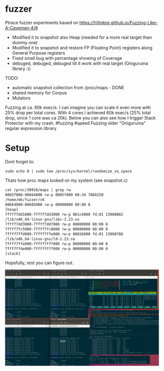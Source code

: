 # fuzzer
Ptrace fuzzer experiments based on https://h0mbre.github.io/Fuzzing-Like-A-Caveman-4/#

- Modified it to snapshot also Heap (needed for a more real target than dummy one)
- Modified it to snapshot and restore FP (Floating Point) registers along General Purpose registers
- Fixed small bug with percentage showing of Coverage
- debuged, debuged, debuged till it work with real target (Oniguruma library :))


TODO:
- automatic snapshot collection from /proc/maps - DONE
- shared memory for Corpus
- Mutators

Fuzzing at ca. 60k exec/s. I can imagine you can scale it even more with 25% drop per total cores. With 4 cores I achieved 60k exec/s (25% total drop, since 1 core was ca 20k). Below you can also see how I trigger Stack Protector with my crash. #fuzzing #speed Fuzzing older "Oniguruma" regular expression library

# Setup

Dont forget to:

```
sudo echo 0 | sudo tee /proc/sys/kernel/randomize_va_space
```

Thats how proc maps looked on my system (see snapshot.c)

```
cat /proc/30918/maps | grep rw
0065f000-00664000 rw-p 0005f000 00:34 7868250                            /home/mk/fuzzer/v6
00664000-00685000 rw-p 00000000 00:00 0                                  [heap]
7ffff7dd1000-7ffff7dd3000 rw-p 001c4000 fd:01 13908802                   /lib/x86_64-linux-gnu/libc-2.23.so
7ffff7dd3000-7ffff7dd7000 rw-p 00000000 00:00 0 
7ffff7fc5000-7ffff7fc8000 rw-p 00000000 00:00 0 
7ffff7ffd000-7ffff7ffe000 rw-p 00026000 fd:01 13908788                   /lib/x86_64-linux-gnu/ld-2.23.so
7ffff7ffe000-7ffff7fff000 rw-p 00000000 00:00 0 
7ffffffde000-7ffffffff000 rw-p 00000000 00:00 0                          [stack]
```

Hopefully, rest you can figure out.



![Fuzzer](dragonfly-60k_sec.png)
